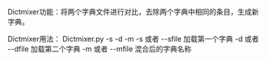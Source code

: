 Dictmixer功能：将两个字典文件进行对比，去除两个字典中相同的条目，生成新字典。

Dictmixer用法：
  Dictmixer.py -s <Dictionary1> -d <Dictionary2> -m <mixedDictionary>
  -s 或者 --sfile 加载第一个字典
  -d 或者 --dfile 加载第二个字典
  -m 或者 --mfile 混合后的字典名称
